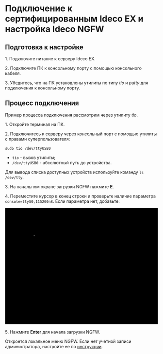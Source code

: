 # Подключение к сертифицированным Ideco EX и настройка Ideco NGFW

## Подготовка к настройке

1\. Подключите питание к серверу Ideco EX. 

2\. Подключите ПК к консольному порту с помощью консольного кабеля.

3\. Убедитесь, что на ПК установлены утилиты по типу *tio* и *putty* для подключения к консольному порту.

## Процесс подключения

Пример процесса подключения рассмотрим через утилиту *tio*.

1\. Откройте терминал на ПК.

2\. Подключитесь к серверу через консольный порт с помощью утилиты с правами суперпользователя: 

```
sudo tio /dev/ttyUSB0
```

- `tio` - вызов утилиты;
- `/dev/ttyUSB0` - абсолютный путь до устройства.

Для вывода списка доступных устройств используйте команду `ls /dev/tty`.

3\. На начальном экране загрузки NGFW нажмите **Е**.

4\. Переместите курсор в конец строки и проверьте наличие параметра `console=ttyS0,115200n8`. Если параметра нет, добавьте:

![](/.gitbook/assets/local-menu15.gif)

5\. Нажмите **Enter** для начала загрузки NGFW.

Откроется локальное меню NGFW. Если нет учетной записи администратора, настройте ее по [инструкции](https://docs.ideco.dev/installation/installation-process#sozdanie-uchetnoi-zapisi-administratora).